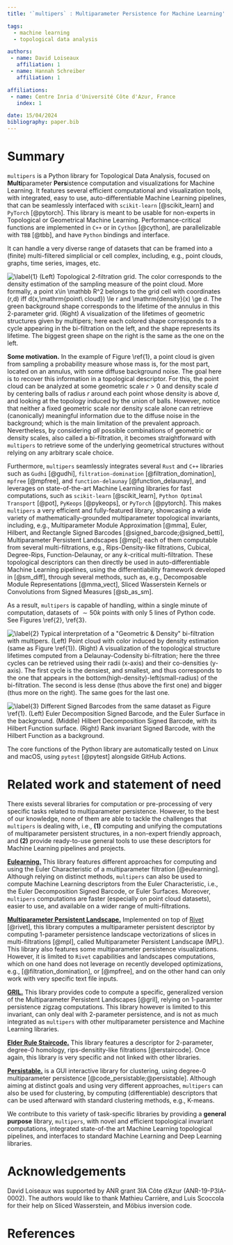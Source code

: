 ```yaml
---
title: '`multipers` : Multiparameter Persistence for Machine Learning'

tags:
  - machine learning
  - topological data analysis

authors:
 - name: David Loiseaux
   affiliation: 1
 - name: Hannah Schreiber
   affiliation: 1

affiliations:
 - name: Centre Inria d'Université Côte d'Azur, France
   index: 1

date: 15/04/2024
bibliography: paper.bib
---
```


# Summary

`multipers` is a Python library for Topological Data Analysis, focused on **Multi**parameter **Pers**istence computation and visualizations for Machine Learning.
It features several efficient computational and visualization tools, with integrated, easy to use, auto-differentiable Machine Learning pipelines, that can be seamlessly interfaced with 
`scikit-learn` [@scikit_learn] and `PyTorch` [@pytorch].
This library is meant to be usable for non-experts in Topological or Geometrical Machine Learning.
Performance-critical functions are implemented in `C++` or in `Cython` [@cython], are parallelizable with `TBB` [@tbb], and have `Python` bindings and interface.
<!--Additionally, it follows `Gudhi`'s [@gudhi] structure, for future integration.-->
It can handle a very diverse range of datasets that can be framed into a (finite) multi-filtered simplicial or cell complex, including, e.g., point clouds, graphs, time series, images, etc.

![\label{1} 
**(Left)** Topological 2-filtration grid. 
The color corresponds to the density estimation of the sampling measure of the point cloud. 
More formally, a point $x\in \mathbb R^2$ belongs to the grid cell with coordinates $(r,d)$
iff $d(x,\mathrm{point\ cloud}) \le r$ and $\mathrm{density}(x) \ge d$. 
The green background shape corresponds to the lifetime of the annulus in this 2-parameter grid.
**(Right)** A visualization of the lifetimes of geometric structures given by `multipers`; 
here each colored shape corresponds to a cycle appearing in the bi-filtration on the left,
and the shape represents its lifetime. The biggest green shape on the right is the same as the one on the left.](images/annulus.png)

**Some motivation.** In the example of Figure \ref{1}, a point cloud is given from sampling a probability measure whose mass is, for the most part, located on an annulus,
with some diffuse background noise.
The goal here is to recover this information 
in a topological descriptor. For this, the point cloud can be analyzed at some geometric scale $r>0$ and density scale $d$ by centering balls of radius $r$ around each point whose density is above $d$, and looking at the topology induced by the union of balls. 
However, notice that neither a fixed geometric scale nor density scale alone can retrieve (canonically) meaningful information due to the diffuse noise in the background;
which is the main limitation of the prevalent approach.
Nevertheless, by considering *all* possible combinations of geometric or density scales, also called a bi-filtration, it becomes straightforward with `multipers` to retrieve some of the underlying geometrical structures without relying on any arbitrary scale choice. 



Furthermore, `multipers` seamlessly integrates several `Rust` and `C++` libraries such as `Gudhi` [@gudhi], `filtration-domination` [@filtration_domination], `mpfree` [@mpfree], and `function-delaunay` [@function_delaunay],
and leverages on state-of-the-art
Machine Learning libraries for fast computations, such as `scikit-learn` [@scikit_learn], `Python Optimal Transport` [@pot], `PyKeops` [@pykeops], or `PyTorch` [@pytorch]. 
This makes `multipers` a very efficient and fully-featured library, showcasing a wide variety of mathematically-grounded multiparameter topological invariants, including,
e.g., Multiparameter Module Approximation [@mma], Euler, Hilbert, and Rectangle Signed Barcodes [@signed_barcode;@signed_betti], Multiparameter Persistent Landscapes [@mpl]; each of them computable from several multi-filtrations, e.g.,
Rips-Density-like filtrations, Cubical, Degree-Rips, Function-Delaunay, or any $k$-critical multi-filtration. 
These topological descriptors can then directly be used in auto-differentiable Machine Learning pipelines, using the differentiability framework developed in [@sm_diff],
through several methods, such as, e.g., 
Decomposable Module Representations [@mma_vect], Sliced Wasserstein Kernels or Convolutions from Signed Measures [@sb_as_sm].
<!--Furthermore, by leveraging on several external libraries,-->
As a result, `multipers` is capable of handling, within a single minute of computation, datasets of $\sim 50k$ points with only 5 lines of Python code. See Figures \ref{2}, \ref{3}.


![\label{2} Typical interpretation of a "Geometric \& Density" bi-filtration with `multipers`. 
**(Left)** Point cloud with color induced by density estimation (same as Figure \ref{1}).
**(Right)** A visualization of the topological structure lifetimes computed from a Delaunay-Codensity bi-filtration;
here the three cycles can be retrieved using their radii (x-axis) and their co-densities (y-axis). 
The first cycle is the densiest, and smallest, and thus corresponds to the one that appears in the bottom(high-density)-left(small-radius)
of the bi-filtration. The second is less dense (thus above the first one) and bigger (thus more on the right). The same goes for the last one.](images/3cycles.png)

![\label{3} Different Signed Barcodes from the same dataset as Figure \ref{1}.
**(Left)** Euler Decomposition Signed Barcode, and the Euler Surface in the background.
**(Middle)** Hilbert Decomposition Signed Barcode, with its Hilbert Function surface.
**(Right)** Rank invariant Signed Barcode, with the Hilbert Function as a background.](images/SignedBarcodes.png)

The core functions of the Python library are automatically tested on Linux and macOS, using `pytest` [@pytest] alongside GitHub Actions.


# Related work and statement of need
There exists several libraries for computation or pre-processing of very specific tasks related to multiparameter persistence. However, to the best of our knowledge, none of them are able to tackle the challenges that `multipers` is dealing with, i.e.,
**(1)** computing and unifying the computations of multiparameter persistent structures, in a non-expert friendly approach, and 
**(2)** provide ready-to-use general tools to use these descriptors for Machine Learning pipelines and projects.

[**Eulearning.**](https://github.com/vadimlebovici/eulearning) This library features different approaches for computing and using the Euler Characteristic of a multiparameter filtration [@eulearning].
Although relying on distinct methods, `multipers` can also be used to compute Machine Learning descriptors from the Euler Characteristic, i.e., the Euler Decomposition Signed Barcode, or Euler Surfaces. Moreover, `multipers` computations are faster (especially on point cloud datasets), easier to use, and available on a wider range of multi-filtrations. 
<!--, as this library does not integrate with external libraries.-->

<!-- [**Rivet.**](https://github.com/rivetTDA/rivet): Rivet is a library for interactively computing 1-parameter persistence slices, and useful for visualizations. Its theory is developped in [@rivet]. -->
<!-- This library is also the core backend of most of the following libraries relying only on one parameter slices. -->
<!-- However, this library doesn't leverage on recently developped significant optimizations ([@filtration_domination], [@mpfree]), takes only very specific text-file inputs, doesn't support general multi-critical filtrations, and can only compute 1-parameter slices.  -->
<!-- Furthermore, although rivet can be used to compute some very specific multiparameter invariants, such as MPL, it needs other libraries to do so. -->

[**Multiparameter Persistent Landscape.**](https://github.com/OliverVipond/Multiparameter_Persistence_Landscapes) Implemented on top of [Rivet](https://github.com/rivetTDA/rivet) [@rivet], this library computes a multiparameter persistent descriptor by computing 1-parameter persistence landscape vectorizations of slices in multi-filtrations [@mpl], called Multiparameter Persistent Landscape (MPL). This library also features some multiparameter persistence visualizations. However, it is limited to `Rivet` capabilities and landscapes computations, which on one hand does not leverage on recently developed optimizations, e.g., [@filtration_domination], or [@mpfree], and on the other hand can only work with very specific text file inputs.

<!--**Multiparameter Persistent Kernel.** Similar to landscapes, this invariant can be computed on diagonal persistence slices given by, e.g., `Rivet`.-->

[**GRIL.**](https://github.com/TDA-Jyamiti/GRIL) This library provides code to compute a specific, generalized version of the Multiparameter Persistent Landscapes [@gril], relying on 1-paramter persistence zigzag computations. This library however is limited to this invariant, can only deal with 2-parameter persistence, and is not as much integrated as `multipers` with other multiparameter persistence and Machine Learning libraries.

[**Elder Rule Staircode.**](https://github.com/Chen-Cai-OSU/ER-staircode) This library features a descriptor for 2-parameter, degree-0 homology, rips-densitity-like filtrations [@erstaircode]. Once again, this library is very specific and not linked with other libraries.

[**Persistable.**](https://github.com/LuisScoccola/persistable) is a GUI interactive library for clustering, using degree-0 multiparameter persistence [@code_persistable;@persistable]. 
Although aiming at distinct goals and using very different approaches, `multipers` can also be used for clustering, by computing (differentiable) descriptors that can be used afterward with standard clustering methods, e.g., K-means. 

We contribute to this variety of task-specific libraries by providing a **general purpose** library, `multipers`, with novel and efficient topological invariant computations, integrated state-of-the art Machine Learning topological pipelines, and interfaces to standard Machine Learning and Deep Learning libraries.


# Acknowledgements
 David Loiseaux was supported by ANR grant 3IA Côte d’Azur
(ANR-19-P3IA-0002).
The authors would like to thank 
 Mathieu Carrière, and Luis Scoccola
 for their help on Sliced Wasserstein, and Möbius inversion code.

# References

